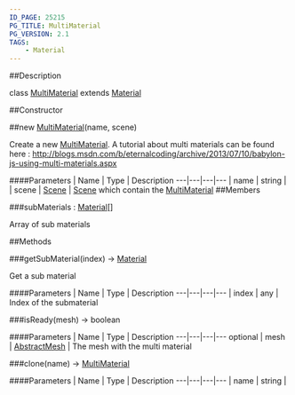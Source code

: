 ```yaml
---
ID_PAGE: 25215
PG_TITLE: MultiMaterial
PG_VERSION: 2.1
TAGS:
    - Material
---
```

##Description

class [MultiMaterial](/classes/2.2/MultiMaterial) extends [Material](/classes/2.2/Material)



##Constructor

##new [MultiMaterial](/classes/2.2/MultiMaterial)(name, scene)

Create a new [MultiMaterial](/classes/2.2/MultiMaterial).
A tutorial about multi materials can be found here : http://blogs.msdn.com/b/eternalcoding/archive/2013/07/10/babylon-js-using-multi-materials.aspx

####Parameters
 | Name | Type | Description
---|---|---|---
 | name | string |  
 | scene | [Scene](/classes/2.2/Scene) |  [Scene](/classes/2.2/Scene) which contain the [MultiMaterial](/classes/2.2/MultiMaterial)
##Members

###subMaterials : [Material](/classes/2.2/Material)[]

Array of sub materials

##Methods

###getSubMaterial(index) &rarr; [Material](/classes/2.2/Material)

Get a sub material

####Parameters
 | Name | Type | Description
---|---|---|---
 | index | any |  Index of the submaterial

###isReady(mesh) &rarr; boolean



####Parameters
 | Name | Type | Description
---|---|---|---
optional | mesh | [AbstractMesh](/classes/2.2/AbstractMesh) |  The mesh with the multi material

###clone(name) &rarr; [MultiMaterial](/classes/2.2/MultiMaterial)



####Parameters
 | Name | Type | Description
---|---|---|---
 | name | string |  

